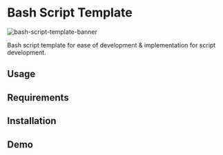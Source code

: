 # Bash Script Template
![bash-script-template-banner](https://github.com/eliaz5536/Bash-Script-Template/assets/5835036/b110f4bf-71f6-4b96-8e47-481a057fdc22)

Bash script template for ease of development & implementation for script development.

## Usage

## Requirements

## Installation

## Demo


